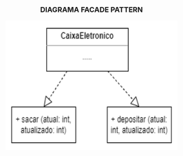 <h3 align="center">DIAGRAMA FACADE PATTERN</h3>
<p align="center">
<img src="https://github.com/DanielaMeirelles/Bertoti/blob/main/Engenharia%203/Facade/pattern/Facade.drawio.png" width="400" height="300" align="center"/>
</p>
